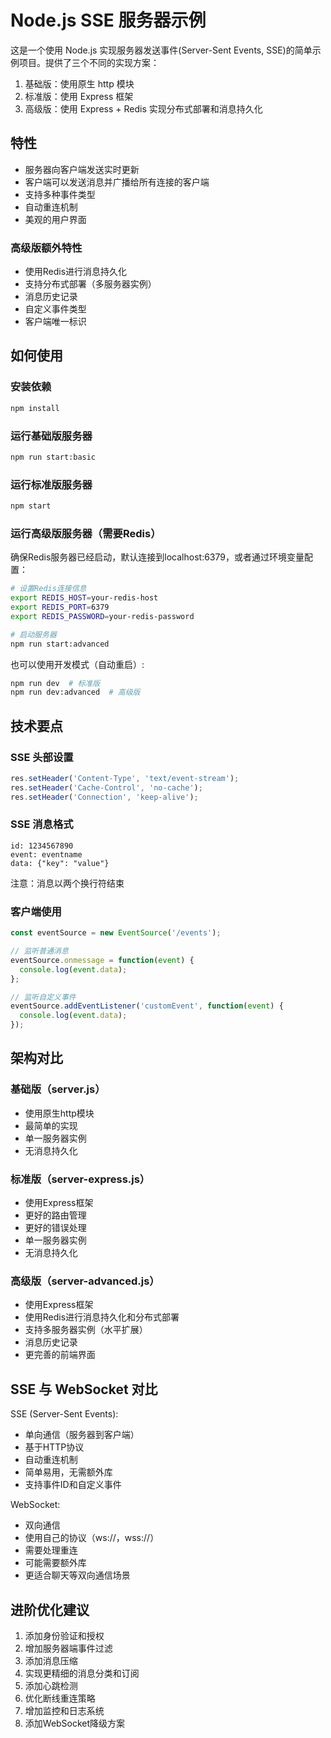 # Node.js SSE 服务器示例

这是一个使用 Node.js 实现服务器发送事件(Server-Sent Events, SSE)的简单示例项目。提供了三个不同的实现方案：
1. 基础版：使用原生 http 模块
2. 标准版：使用 Express 框架
3. 高级版：使用 Express + Redis 实现分布式部署和消息持久化

## 特性

- 服务器向客户端发送实时更新
- 客户端可以发送消息并广播给所有连接的客户端
- 支持多种事件类型
- 自动重连机制
- 美观的用户界面

### 高级版额外特性

- 使用Redis进行消息持久化
- 支持分布式部署（多服务器实例）
- 消息历史记录
- 自定义事件类型
- 客户端唯一标识

## 如何使用

### 安装依赖

```bash
npm install
```

### 运行基础版服务器

```bash
npm run start:basic
```

### 运行标准版服务器

```bash
npm start
```

### 运行高级版服务器（需要Redis）

确保Redis服务器已经启动，默认连接到localhost:6379，或者通过环境变量配置：

```bash
# 设置Redis连接信息
export REDIS_HOST=your-redis-host
export REDIS_PORT=6379
export REDIS_PASSWORD=your-redis-password

# 启动服务器
npm run start:advanced
```

也可以使用开发模式（自动重启）:

```bash
npm run dev  # 标准版
npm run dev:advanced  # 高级版
```

## 技术要点

### SSE 头部设置

```javascript
res.setHeader('Content-Type', 'text/event-stream');
res.setHeader('Cache-Control', 'no-cache');
res.setHeader('Connection', 'keep-alive');
```

### SSE 消息格式

```
id: 1234567890
event: eventname
data: {"key": "value"}

```

注意：消息以两个换行符结束

### 客户端使用

```javascript
const eventSource = new EventSource('/events');

// 监听普通消息
eventSource.onmessage = function(event) {
  console.log(event.data);
};

// 监听自定义事件
eventSource.addEventListener('customEvent', function(event) {
  console.log(event.data);
});
```

## 架构对比

### 基础版（server.js）
- 使用原生http模块
- 最简单的实现
- 单一服务器实例
- 无消息持久化

### 标准版（server-express.js）
- 使用Express框架
- 更好的路由管理
- 更好的错误处理
- 单一服务器实例
- 无消息持久化

### 高级版（server-advanced.js）
- 使用Express框架
- 使用Redis进行消息持久化和分布式部署
- 支持多服务器实例（水平扩展）
- 消息历史记录
- 更完善的前端界面

## SSE 与 WebSocket 对比

SSE (Server-Sent Events):
- 单向通信（服务器到客户端）
- 基于HTTP协议
- 自动重连机制
- 简单易用，无需额外库
- 支持事件ID和自定义事件

WebSocket:
- 双向通信
- 使用自己的协议（ws://，wss://）
- 需要处理重连
- 可能需要额外库
- 更适合聊天等双向通信场景

## 进阶优化建议

1. 添加身份验证和授权
2. 增加服务器端事件过滤
3. 添加消息压缩
4. 实现更精细的消息分类和订阅
5. 添加心跳检测
6. 优化断线重连策略
7. 增加监控和日志系统
8. 添加WebSocket降级方案 